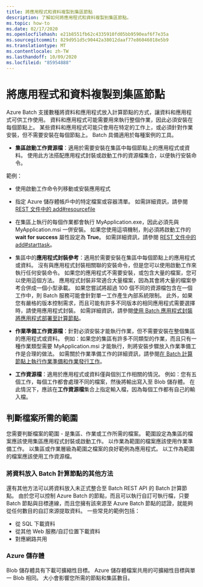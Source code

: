 ```yaml
---
title: 將應用程式和資料複製到集區節點
description: 了解如何將應用程式和資料複製到集區節點。
ms.topic: how-to
ms.date: 02/17/2020
ms.openlocfilehash: e21b8551fb62c4335910fd05bb9590eaf6f7e35a
ms.sourcegitcommit: 829d951d5c90442a38012daaf77e86046018e5b9
ms.translationtype: MT
ms.contentlocale: zh-TW
ms.lasthandoff: 10/09/2020
ms.locfileid: "85954888"
---
```

# <a name="copy-applications-and-data-to-pool-nodes"></a>將應用程式和資料複製到集區節點

Azure Batch 支援數種將資料和應用程式放入計算節點的方式，讓資料和應用程式可供工作使用。 資料和應用程式可能需要用來執行整個作業，因此必須安裝在每個節點上。 某些資料和應用程式可能只會用在特定的工作上，或必須針對作業安裝，但不需要安裝在每個節點上。 Batch 具備適用於每種案例的工具。

- **集區啟動工作資源檔**：適用於需要安裝在集區中每個節點上的應用程式或資料。 使用此方法搭配應用程式封裝或啟動工作的資源檔集合，以便執行安裝命令。  

範例： 
- 使用啟動工作命令列移動或安裝應用程式

- 指定 Azure 儲存體帳戶中的特定檔案或容器清單。 如需詳細資訊，請參閱 [REST 文件中的 add#resourcefile](/rest/api/batchservice/pool/add#resourcefile)

- 在集區上執行的每個作業都會執行 MyApplication.exe，因此必須先與 MyApplication.msi 一併安裝。 如果您使用這項機制，則必須將啟動工作的 **wait for success** 屬性設定為 **True**。 如需詳細資訊，請參閱 [REST 文件中的 add#starttask](/rest/api/batchservice/pool/add#starttask)。

- 集區中的**應用程式封裝參考**：適用於需要安裝在集區中每個節點上的應用程式或資料。 沒有與應用程式封裝相關聯的安裝命令，但是您可以使用啟動工作來執行任何安裝命令。 如果您的應用程式不需要安裝，或包含大量的檔案，您可以使用這個方法。 應用程式封裝非常適合大量檔案，因為其會將大量的檔案參考合併成一個小型承載。 如果您嘗試將超過 100 個不同的資源檔包含在一個工作中，則 Batch 服務可能會針對單一工作產生內部系統限制。 此外，如果您有嚴格的版本控制需求，而且可能有許多不同版本的相同應用程式需要選擇時，請使用應用程式封裝。 如需詳細資訊，請參閱[使用 Batch 應用程式封裝將應用程式部署至計算節點](./batch-application-packages.md)。

- **作業準備工作資源檔**：針對必須安裝才能執行作業，但不需要安裝在整個集區的應用程式或資料。 例如：如果您的集區有許多不同類型的作業，而且只有一種作業類型需要 MyApplication.msi 才能執行，則將安裝步驟放入作業準備工作是合理的做法。 如需關於作業準備工作的詳細資訊，請參閱[在 Batch 計算節點上執行作業準備和作業發行工作](./batch-job-prep-release.md)。

- **工作資源檔**：適用於應用程式或資料僅與個別工作相關的情況。 例如：您有五個工作，每個工作都會處理不同的檔案，然後將輸出寫入至 Blob 儲存體。  在此情況下，應該在**工作資源檔**集合上指定輸入檔，因為每個工作都有自己的輸入檔。

## <a name="determine-the-scope-required-of-a-file"></a>判斷檔案所需的範圍

您需要判斷檔案的範圍 - 是集區、作業或工作所需的檔案。 範圍設定為集區的檔案應該使用集區應用程式封裝或啟動工作。 以作業為範圍的檔案應該使用作業準備工作。 以集區或作業層級為範圍之檔案的良好範例為應用程式。 以工作為範圍的檔案應該使用工作資源檔。

### <a name="other-ways-to-get-data-onto-batch-compute-nodes"></a>將資料放入 Batch 計算節點的其他方法

還有其他方法可以將資料放入未正式整合至 Batch REST API 的 Batch 計算節點。 由於您可以控制 Azure Batch 的節點，而且可以執行自訂可執行檔，只要 Batch 節點與目標連線，而且您擁有該來源至 Azure Batch 節點的認證，就能夠從任何數目的自訂來源提取資料。 一些常見的範例包括：

- 從 SQL 下載資料
- 從其他 Web 服務/自訂位置下載資料
- 對應網路共用

### <a name="azure-storage"></a>Azure 儲存體

Blob 儲存體具有下載可擴縮性目標。 Azure 儲存體檔案共用的可擴縮性目標與單一 Blob 相同。 大小會影響您所需的節點和集區數目。

